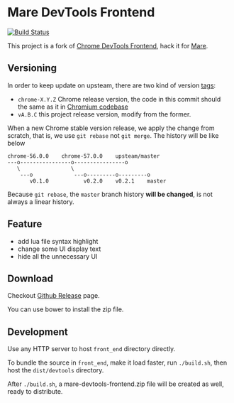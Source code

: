 Mare DevTools Frontend
======================

[![Build Status](https://travis-ci.org/muzuiget/mare-devtools-frontend.svg?branch=master)](https://travis-ci.org/muzuiget/mare-devtools-frontend)

This project is a fork of [Chrome DevTools Frontend][cdf], hack it for [Mare][mare].

[cdf]: https://github.com/ChromeDevTools/devtools-frontend
[mare]: https://github.com/muzuiget/mare

Versioning
----------

In order to keep update on upsteam, there are two kind of version [tags][tags]:

* `chrome-X.Y.Z` Chrome release version, the code in this commit should the same as it in [Chromium codebase][codebase]
* `vA.B.C` this project release version, modify from the former.

When a new Chrome stable version release, we apply the change from scratch, that is, we use `git rebase` not `git merge`. The history will be like below

```
chrome-56.0.0    chrome-57.0.0    upsteam/master
---o----------------o----------------o
   \                \
    ---o             ---o---------o---------o
       v0.1.0           v0.2.0    v0.2.1    master
```

Because `git rebase`, the `master` branch history **will be changed**, is not always a linear history.

[tags]: https://github.com/muzuiget/mare-devtools-frontend/tags
[codebase]: https://chromium.googlesource.com/chromium/src/+refs

Feature
-------

* add lua file syntax highlight
* change some UI display text
* hide all the unnecessary UI

Download
--------

Checkout [Github Release](https://github.com/muzuiget/mare-devtools-frontend/releases) page.

You can use bower to install the zip file.

Development
-----------

Use any HTTP server to host `front_end` directory directly.

To bundle the source in `front_end`, make it load faster, run `./build.sh`, then host the `dist/devtools` directory.

After `./build.sh`, a mare-devtools-frontend.zip file will be created as well, ready to distribute.
